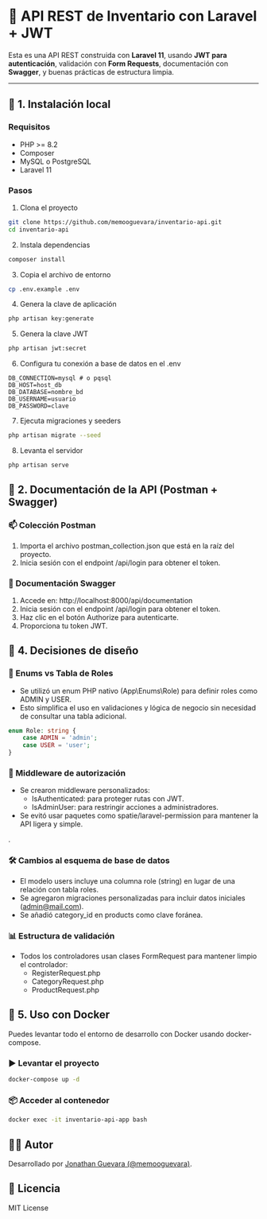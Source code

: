 # 🧰 API REST de Inventario con Laravel + JWT

Esta es una API REST construida con **Laravel 11**, usando **JWT para autenticación**, validación con **Form Requests**, documentación con **Swagger**, y buenas prácticas de estructura limpia.

---

## 🚀 1. Instalación local

### Requisitos

- PHP >= 8.2
- Composer
- MySQL o PostgreSQL
- Laravel 11

### Pasos

1. Clona el proyecto
```bash
git clone https://github.com/memooguevara/inventario-api.git
cd inventario-api
```

2. Instala dependencias
```bash
composer install
```

3. Copia el archivo de entorno
```bash
cp .env.example .env
```

4. Genera la clave de aplicación
```bash
php artisan key:generate
```

5. Genera la clave JWT
```bash
php artisan jwt:secret
```

6. Configura tu conexión a base de datos en el .env
```env
DB_CONNECTION=mysql # o pqsql
DB_HOST=host_db
DB_DATABASE=nombre_bd
DB_USERNAME=usuario
DB_PASSWORD=clave
```

7. Ejecuta migraciones y seeders
```bash
php artisan migrate --seed
```

8. Levanta el servidor
```bash
php artisan serve
```

## 🧪 2. Documentación de la API (Postman + Swagger)

### 📫 Colección Postman

1. Importa el archivo postman_collection.json que está en la raíz del proyecto.
2. Inicia sesión con el endpoint /api/login para obtener el token.

### 📖 Documentación Swagger

1. Accede en: http://localhost:8000/api/documentation
2. Inicia sesión con el endpoint /api/login para obtener el token.
3. Haz clic en el botón Authorize para autenticarte.
4. Proporciona tu token JWT.

## 📐 4. Decisiones de diseño

### 🧩 Enums vs Tabla de Roles

- Se utilizó un enum PHP nativo (App\Enums\Role) para definir roles como ADMIN y USER.
- Esto simplifica el uso en validaciones y lógica de negocio sin necesidad de consultar una tabla adicional.

```php
enum Role: string {
    case ADMIN = 'admin';
    case USER = 'user';
}
```

### 🔐 Middleware de autorización

- Se crearon middleware personalizados:
    - IsAuthenticated: para proteger rutas con JWT. 
    - IsAdminUser: para restringir acciones a administradores. 
- Se evitó usar paquetes como spatie/laravel-permission para mantener la API ligera y simple.

.

### 🛠 Cambios al esquema de base de datos
- El modelo users incluye una columna role (string) en lugar de una relación con tabla roles.
- Se agregaron migraciones personalizadas para incluir datos iniciales (admin@mail.com).
- Se añadió category_id en products como clave foránea.

### 📊 Estructura de validación

- Todos los controladores usan clases FormRequest para mantener limpio el controlador:
  - RegisterRequest.php 
  - CategoryRequest.php 
  - ProductRequest.php

## 🐳 5. Uso con Docker
Puedes levantar todo el entorno de desarrollo con Docker usando docker-compose.

### ▶️ Levantar el proyecto

```bash
docker-compose up -d
```
### 📦 Acceder al contenedor

```bash
docker exec -it inventario-api-app bash
```

## 👨‍💻 Autor
Desarrollado por [Jonathan Guevara (@memooguevara)](https://github.com/memooguevara).

## 📄 Licencia
MIT License
